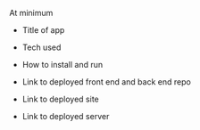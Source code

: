 
At minimum

* Title of app

* Tech used

* How to install and run

* Link to deployed front end and back end repo

* Link to deployed site

* Link to deployed server